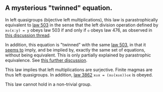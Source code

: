 ## A mysterious "twinned" equation.

In left quasigroups (bijective left multiplications), this law is parastrophically equivalent to [law 503](https://teorth.github.io/equational_theories/implications/?503) in the sense that the left division operation defined by `x◇(x:y) = y` obeys law 503 if and only if `◇` obeys law 476, as observed in [this discussion thread](https://leanprover.zulipchat.com/#narrow/channel/458659-Equational/topic/Austin.20pairs/near/483169215).

In addition, this equation is "twinned" with the same [law 503](https://teorth.github.io/equational_theories/implications/?503), in that it [seems to](https://leanprover.zulipchat.com/#narrow/stream/458659-Equational/topic/Numerical.20coincidence.3A.20476.20~.20503) imply, and be implied by, exactly the same set of equations, without being equivalent.  This is only partially explained by parastrophic equivalence.  See [this further discussion](https://leanprover.zulipchat.com/#narrow/channel/458659-Equational/topic/Twin.20pairs.20of.20equations).

This law implies that left multiplications are surjective.  Finite magmas are thus left quasigroups.  In addition, [law 3862](https://teorth.github.io/equational_theories/implications/?3862) `x◇x = (x◇(x◇x))◇x` is obeyed.

This law cannot hold in a non-trivial group.
